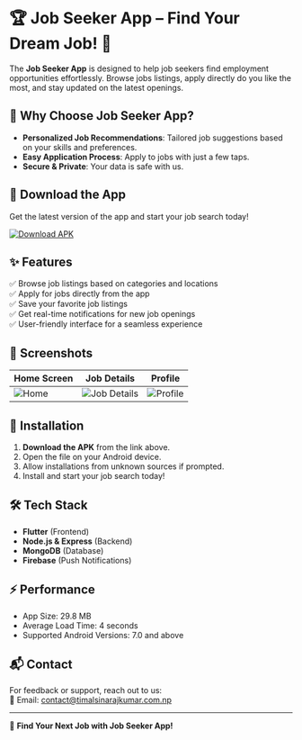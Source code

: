 # 🏆 Job Seeker App – Find Your Dream Job! 🚀  

The **Job Seeker App** is designed to help job seekers find employment opportunities effortlessly. Browse jobs listings, apply directly do you like the most, and stay updated on the latest openings.  

## 🌟 Why Choose Job Seeker App?  
- **Personalized Job Recommendations**: Tailored job suggestions based on your skills and preferences.  
- **Easy Application Process**: Apply to jobs with just a few taps.  
- **Secure & Private**: Your data is safe with us.

## 📲 Download the App  
Get the latest version of the app and start your job search today!  

[![Download APK](https://img.shields.io/badge/Download-APK-blue?style=for-the-badge&logo=android)](https://github.com/learnwithraj/job-seeker-application/releases/download/v1.0.1/app-release.apk)  

## ✨ Features  
✅ Browse job listings based on categories and locations  
✅ Apply for jobs directly from the app  
✅ Save your favorite job listings  
✅ Get real-time notifications for new job openings  
✅ User-friendly interface for a seamless experience  

## 📸 Screenshots  
| Home Screen | Job Details | Profile |  
|-------------|------------|---------|  
| ![Home](https://res.cloudinary.com/dbfocstdc/image/upload/v1739208281/8b68bd2e-3792-4802-af0c-fd21535595fc_ytjtfl.jpg) | ![Job Details](https://res.cloudinary.com/dbfocstdc/image/upload/v1739208292/866f6398-6354-40a5-b079-76f88b8526d8_lykirx.jpg) | ![Profile](https://res.cloudinary.com/dbfocstdc/image/upload/v1739208306/f2e1d2d6-4527-4943-8287-0932078d7ecc_rhbor1.jpg) |  

## 🔧 Installation  
1. **Download the APK** from the link above.  
2. Open the file on your Android device.  
3. Allow installations from unknown sources if prompted.  
4. Install and start your job search today!  

## 🛠️ Tech Stack  
- **Flutter** (Frontend)  
- **Node.js & Express** (Backend)  
- **MongoDB** (Database)  
- **Firebase** (Push Notifications)

## ⚡ Performance
- App Size: 29.8 MB
- Average Load Time: 4 seconds
- Supported Android Versions: 7.0 and above    

## 📬 Contact  
For feedback or support, reach out to us:  
📧 Email: contact@timalsinarajkumar.com.np

---

🚀 **Find Your Next Job with Job Seeker App!**  
